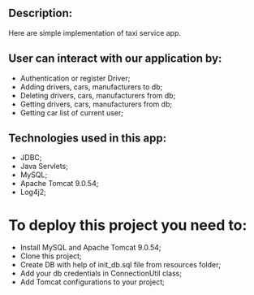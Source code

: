 ## Description:
Here are simple implementation of taxi service app.

## User can interact with our application by:
- Authentication or register Driver; 
- Adding drivers, cars, manufacturers to db; 
- Deleting drivers, cars, manufacturers from db; 
- Getting drivers, cars, manufacturers from db; 
- Getting car list of current user; 

## Technologies used in this app:
- JDBC; 
- Java Servlets; 
- MySQL; 
- Apache Tomcat 9.0.54; 
- Log4j2; 

# To deploy this project you need to:
- Install MySQL and Apache Tomcat 9.0.54; 
- Clone this project; 
- Create DB with help of init_db.sql file from resources folder; 
- Add your db credentials in ConnectionUtil class; 
- Add Tomcat configurations to your project; 


